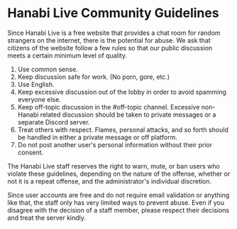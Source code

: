 # Hanabi Live Community Guidelines

Since Hanabi Live is a free website that provides a chat room for random strangers on the internet, there is the potential for abuse. We ask that citizens of the website follow a few rules so that our public discussion meets a certain minimum level of quality.

1) Use common sense.
2) Keep discussion safe for work. (No porn, gore, etc.)
3) Use English.
4) Keep excessive discussion out of the lobby in order to avoid spamming everyone else.
5) Keep off-topic discussion in the #off-topic channel. Excessive non-Hanabi related discussion should be taken to private messages or a separate Discord server.
6) Treat others with respect. Flames, personal attacks, and so forth should be handled in either a private message or off platform.
7) Do not post another user's personal information without their prior consent.

The Hanabi Live staff reserves the right to warn, mute, or ban users who violate these guidelines, depending on the nature of the offense, whether or not it is a repeat offense, and the administrator's individual discretion.

Since user accounts are free and do not require email validation or anything like that, the staff only has very limited ways to prevent abuse. Even if you disagree with the decision of a staff member, please respect their decisions and treat the server kindly.
